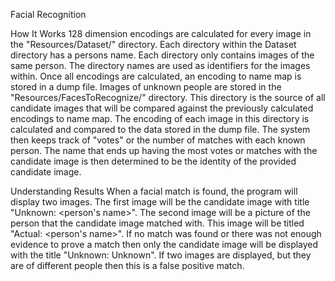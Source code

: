 Facial Recognition

How It Works
        128 dimension encodings are calculated for every image in the "Resources/Dataset/" directory. Each directory
    within the Dataset directory has a persons name. Each directory only contains images of the same person. The
    directory names are used as identifiers for the images within. Once all encodings are calculated, an encoding to name
    map is stored in a dump file. Images of unknown people are stored in the "Resources/FacesToRecognize/" directory.
    This directory is the source of all candidate images that will be compared against the previously calculated
    encodings to name map. The encoding of each image in this directory is calculated and compared to the data stored
    in the dump file. The system then keeps track of "votes" or the number of matches with each known person. The name
    that ends up having the most votes or matches with the candidate image is then determined to be the identity of the
    provided candidate image.

Understanding Results
        When a facial match is found, the program will display two images. The first image will be the candidate image
    with title "Unknown: <person's name>". The second image will be a picture of the person that the candidate image
    matched with. This image will be titled "Actual: <person's name>". If no match was found or there was not enough
    evidence to prove a match then only the candidate image will be displayed with the title "Unknown: Unknown". If two
    images are displayed, but they are of different people then this is a false positive match.
